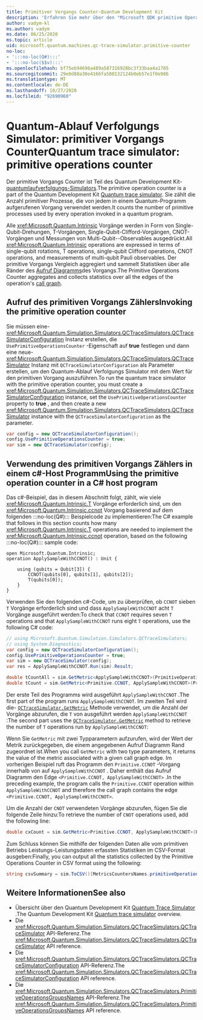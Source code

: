 ```yaml
---
title: Primitiver Vorgangs Counter-Quantum Development Kit
description: 'Erfahren Sie mehr über den "Microsoft QDK primitive Operation"-Vorgang, der mithilfe des Quantum-Ablauf Verfolgungs Simulators primitive Prozesse nachverfolgt, die von Vorgängen in einem :::no-loc(Q#)::: Programm'
author: vadym-kl
ms.author: vadym
ms.date: 06/25/2020
ms.topic: article
uid: microsoft.quantum.machines.qc-trace-simulator.primitive-counter
no-loc:
- ':::no-loc(Q#):::'
- ':::no-loc($$v):::'
ms.openlocfilehash: bf75eb94696a489a587316928bc3f33baa4a1785
ms.sourcegitcommit: 29e0d88a30e4166fa580132124b0eb57e1f0e986
ms.translationtype: MT
ms.contentlocale: de-DE
ms.lasthandoff: 10/27/2020
ms.locfileid: "92690960"
---
```

# <a name="quantum-trace-simulator-primitive-operations-counter"></a><span data-ttu-id="29333-103">Quantum-Ablauf Verfolgungs Simulator: primitiver Vorgangs Counter</span><span class="sxs-lookup"><span data-stu-id="29333-103">Quantum trace simulator: primitive operations counter</span></span>

<span data-ttu-id="29333-104">Der primitive Vorgangs Counter ist Teil des Quantum Development Kit- [quantumlaufverfolgungs-Simulators](xref:microsoft.quantum.machines.qc-trace-simulator.intro).</span><span class="sxs-lookup"><span data-stu-id="29333-104">The primitive operation counter is a part of the Quantum Development Kit [Quantum trace simulator](xref:microsoft.quantum.machines.qc-trace-simulator.intro).</span></span> <span data-ttu-id="29333-105">Sie zählt die Anzahl primitiver Prozesse, die von jedem in einem Quantum-Programm aufgerufenen Vorgang verwendet werden.</span><span class="sxs-lookup"><span data-stu-id="29333-105">It counts the number of primitive processes used by every operation invoked in a quantum program.</span></span> 

<span data-ttu-id="29333-106">Alle <xref:Microsoft.Quantum.Intrinsic> Vorgänge werden in Form von Single-Qubit-Drehungen, T-Vorgängen, Single-Qubit-Clifford-Vorgängen, CNOT-Vorgängen und Messungen von Multi-Qubit--Observables ausgedrückt.</span><span class="sxs-lookup"><span data-stu-id="29333-106">All <xref:Microsoft.Quantum.Intrinsic> operations are expressed in terms of single-qubit rotations, T operations, single-qubit Clifford operations, CNOT operations, and measurements of multi-qubit Pauli observables.</span></span> <span data-ttu-id="29333-107">Der primitive Vorgangs Vergleich aggregiert und sammelt Statistiken über alle Ränder des [Aufruf Diagramms](https://en.wikipedia.org/wiki/Call_graph)des Vorgangs.</span><span class="sxs-lookup"><span data-stu-id="29333-107">The Primitive Operations Counter aggregates and collects statistics over all the edges of the operation's [call graph](https://en.wikipedia.org/wiki/Call_graph).</span></span>

## <a name="invoking-the-primitive-operation-counter"></a><span data-ttu-id="29333-108">Aufruf des primitiven Vorgangs Zählers</span><span class="sxs-lookup"><span data-stu-id="29333-108">Invoking the primitive operation counter</span></span>

<span data-ttu-id="29333-109">Sie müssen eine- <xref:Microsoft.Quantum.Simulation.Simulators.QCTraceSimulators.QCTraceSimulatorConfiguration> Instanz erstellen, die `UsePrimitiveOperationsCounter` -Eigenschaft auf **true** festlegen und dann eine neue- <xref:Microsoft.Quantum.Simulation.Simulators.QCTraceSimulators.QCTraceSimulator> Instanz mit `QCTraceSimulatorConfiguration` als Parameter erstellen, um den Quantum-Ablauf Verfolgungs Simulator mit dem Wert für den primitiven Vorgang auszuführen.</span><span class="sxs-lookup"><span data-stu-id="29333-109">To run the quantum trace simulator with the primitive operation counter, you must create a <xref:Microsoft.Quantum.Simulation.Simulators.QCTraceSimulators.QCTraceSimulatorConfiguration> instance, set the `UsePrimitiveOperationsCounter` property to **true** , and then create a new <xref:Microsoft.Quantum.Simulation.Simulators.QCTraceSimulators.QCTraceSimulator> instance with the `QCTraceSimulatorConfiguration` as the parameter.</span></span>

```csharp
var config = new QCTraceSimulatorConfiguration();
config.UsePrimitiveOperationsCounter = true;
var sim = new QCTraceSimulator(config);
```

## <a name="using-the-primitive-operation-counter-in-a-c-host-program"></a><span data-ttu-id="29333-110">Verwendung des primitiven Vorgangs Zählers in einem c#-Host Programm</span><span class="sxs-lookup"><span data-stu-id="29333-110">Using the primitive operation counter in a C# host program</span></span>

<span data-ttu-id="29333-111">Das c#-Beispiel, das in diesem Abschnitt folgt, zählt, wie viele <xref:Microsoft.Quantum.Intrinsic.T> Vorgänge erforderlich sind, um den <xref:Microsoft.Quantum.Intrinsic.ccnot> Vorgang basierend auf dem folgenden :::no-loc(Q#)::: Beispielcode zu implementieren:</span><span class="sxs-lookup"><span data-stu-id="29333-111">The C# example that follows in this section counts how many <xref:Microsoft.Quantum.Intrinsic.T> operations are needed to implement the <xref:Microsoft.Quantum.Intrinsic.ccnot> operation, based on the following :::no-loc(Q#)::: sample code:</span></span>

```qsharp
open Microsoft.Quantum.Intrinsic;
operation ApplySampleWithCCNOT() : Unit {

    using (qubits = Qubit[3]) {
        CCNOT(qubits[0], qubits[1], qubits[2]);
        T(qubits[0]);
    }
}
```

<span data-ttu-id="29333-112">Verwenden Sie den folgenden c#-Code, um zu überprüfen, ob `CCNOT` sieben `T` Vorgänge erforderlich sind und dass `ApplySampleWithCCNOT` acht `T` Vorgänge ausgeführt werden:</span><span class="sxs-lookup"><span data-stu-id="29333-112">To check that `CCNOT` requires seven `T` operations and that `ApplySampleWithCCNOT` runs eight `T` operations, use the following C# code:</span></span>

```csharp 
// using Microsoft.Quantum.Simulation.Simulators.QCTraceSimulators;
// using System.Diagnostics;
var config = new QCTraceSimulatorConfiguration();
config.UsePrimitiveOperationsCounter = true;
var sim = new QCTraceSimulator(config);
var res = ApplySampleWithCCNOT.Run(sim).Result;

double tCountAll = sim.GetMetric<ApplySampleWithCCNOT>(PrimitiveOperationsGroupsNames.T);
double tCount = sim.GetMetric<Primitive.CCNOT, ApplySampleWithCCNOT>(PrimitiveOperationsGroupsNames.T);
```

<span data-ttu-id="29333-113">Der erste Teil des Programms wird ausgeführt `ApplySampleWithCCNOT` .</span><span class="sxs-lookup"><span data-stu-id="29333-113">The first part of the program runs `ApplySampleWithCCNOT`.</span></span> <span data-ttu-id="29333-114">Im zweiten Teil wird die- [`QCTraceSimulator.GetMetric`](https://docs.microsoft.com/dotnet/api/microsoft.quantum.simulation.simulators.qctracesimulators.qctracesimulator.getmetric) Methode verwendet, um die Anzahl der Vorgänge abzurufen, die `T` von ausgeführt werden `ApplySampleWithCCNOT` :</span><span class="sxs-lookup"><span data-stu-id="29333-114">The second part uses the [`QCTraceSimulator.GetMetric`](https://docs.microsoft.com/dotnet/api/microsoft.quantum.simulation.simulators.qctracesimulators.qctracesimulator.getmetric) method to retrieve the number of `T` operations run by `ApplySampleWithCCNOT`:</span></span> 

<span data-ttu-id="29333-115">Wenn Sie `GetMetric` mit zwei Typparametern aufzurufen, wird der Wert der Metrik zurückgegeben, die einem angegebenen Aufruf Diagramm Rand zugeordnet ist.</span><span class="sxs-lookup"><span data-stu-id="29333-115">When you call `GetMetric` with two type parameters, it returns the value of the metric associated with a given call graph edge.</span></span> <span data-ttu-id="29333-116">Im vorherigen Beispiel ruft das Programm den `Primitive.CCNOT` -Vorgang innerhalb von auf `ApplySampleWithCCNOT` . Daher enthält das Aufruf Diagramm den Edge `<Primitive.CCNOT, ApplySampleWithCCNOT>` .</span><span class="sxs-lookup"><span data-stu-id="29333-116">In the preceding example, the program calls the `Primitive.CCNOT` operation  within `ApplySampleWithCCNOT` and therefore the call graph contains the edge `<Primitive.CCNOT, ApplySampleWithCCNOT>`.</span></span> 

<span data-ttu-id="29333-117">Um die Anzahl der `CNOT` verwendeten Vorgänge abzurufen, fügen Sie die folgende Zeile hinzu:</span><span class="sxs-lookup"><span data-stu-id="29333-117">To retrieve the number of `CNOT` operations used, add the following line:</span></span>
```csharp
double cxCount = sim.GetMetric<Primitive.CCNOT, ApplySampleWithCCNOT>(PrimitiveOperationsGroupsNames.CX);
```

<span data-ttu-id="29333-118">Zum Schluss können Sie mithilfe der folgenden Daten alle vom primitiven Betriebs Leistungs-Leistungsdaten erfassten Statistiken im CSV-Format ausgeben:</span><span class="sxs-lookup"><span data-stu-id="29333-118">Finally, you can output all the statistics collected by the Primitive Operations Counter in CSV format using the following:</span></span>
```csharp
string csvSummary = sim.ToCSV()[MetricsCountersNames.primitiveOperationsCounter];
```

## <a name="see-also"></a><span data-ttu-id="29333-119">Weitere Informationen</span><span class="sxs-lookup"><span data-stu-id="29333-119">See also</span></span>

- <span data-ttu-id="29333-120">Übersicht über den Quantum Development Kit [Quantum Trace Simulator](xref:microsoft.quantum.machines.qc-trace-simulator.intro) .</span><span class="sxs-lookup"><span data-stu-id="29333-120">The Quantum Development Kit [Quantum trace simulator](xref:microsoft.quantum.machines.qc-trace-simulator.intro) overview.</span></span>
- <span data-ttu-id="29333-121">Die <xref:Microsoft.Quantum.Simulation.Simulators.QCTraceSimulators.QCTraceSimulator> API-Referenz.</span><span class="sxs-lookup"><span data-stu-id="29333-121">The <xref:Microsoft.Quantum.Simulation.Simulators.QCTraceSimulators.QCTraceSimulator> API reference.</span></span>
- <span data-ttu-id="29333-122">Die <xref:Microsoft.Quantum.Simulation.Simulators.QCTraceSimulators.QCTraceSimulatorConfiguration> API-Referenz.</span><span class="sxs-lookup"><span data-stu-id="29333-122">The <xref:Microsoft.Quantum.Simulation.Simulators.QCTraceSimulators.QCTraceSimulatorConfiguration> API reference.</span></span>
- <span data-ttu-id="29333-123">Die <xref:Microsoft.Quantum.Simulation.Simulators.QCTraceSimulators.PrimitiveOperationsGroupsNames> API-Referenz.</span><span class="sxs-lookup"><span data-stu-id="29333-123">The <xref:Microsoft.Quantum.Simulation.Simulators.QCTraceSimulators.PrimitiveOperationsGroupsNames> API reference.</span></span>